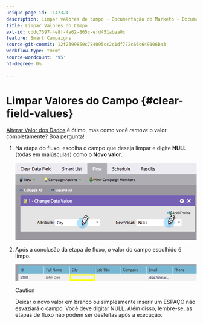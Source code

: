 ```yaml
---
unique-page-id: 1147324
description: Limpar valores de campo - Documentação do Marketo - Documentação do produto
title: Limpar Valores do Campo
exl-id: cddc7697-4e8f-4a62-865c-efd451abea0c
feature: Smart Campaigns
source-git-commit: 12f2399859c784095cc2c1df772c66c649106ba3
workflow-type: tm+mt
source-wordcount: '95'
ht-degree: 0%

---
```


# Limpar Valores do Campo {#clear-field-values}

[Alterar Valor dos Dados](/help/marketo/product-docs/core-marketo-concepts/smart-campaigns/flow-actions/change-data-value.md) é ótimo, mas como você _remove_ o valor completamente? Boa pergunta!

1. Na etapa do fluxo, escolha o campo que deseja limpar e digite **NULL** (todas em maiúsculas) como o **Novo valor**.

   ![](assets/clear-field-values-1.png)

1. Após a conclusão da etapa de fluxo, o valor do campo escolhido é limpo.

   ![](assets/clear-field-values-2.png)

   >[!CAUTION]
   >
   >Deixar o novo valor em branco ou simplesmente inserir um ESPAÇO não esvaziará o campo. Você deve digitar NULL. Além disso, lembre-se, as etapas de fluxo não podem ser desfeitas após a execução.
